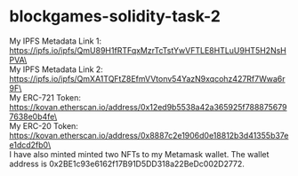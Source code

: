# blockgames-solidity-task-2

My IPFS Metadata Link 1: https://ipfs.io/ipfs/QmU89H1fRTFqxMzrTcTstYwVFTLE8HTLuU9HT5H2NsHPVA\
\
My IPFS Metadata Link 2: https://ipfs.io/ipfs/QmXA1TQFtZ8EfmVVtonv54YazN9xqcohz427Rf7Wwa6r9F\
\
My ERC-721 Token: https://kovan.etherscan.io/address/0x12ed9b5538a42a365925f7888756797638e0b4fe\
\
My ERC-20 Token: https://kovan.etherscan.io/address/0x8887c2e1906d0e18812b3d41355b37ee1dcd2fb0\
\
I have also minted minted two NFTs to my Metamask wallet. The wallet address is 0x2BE1c93e6162f17B91D5DD318a22BeDc002D2772.